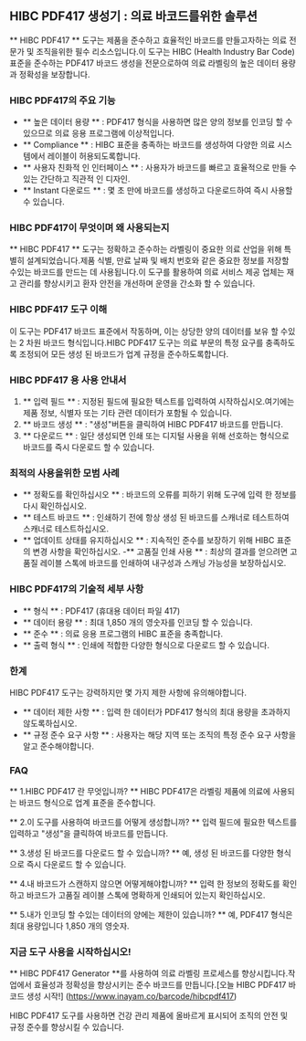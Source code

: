 ## HIBC PDF417 생성기 : 의료 바코드를위한 솔루션

** HIBC PDF417 ** 도구는 제품을 준수하고 효율적인 바코드를 만들고자하는 의료 전문가 및 조직을위한 필수 리소스입니다.이 도구는 HIBC (Health Industry Bar Code) 표준을 준수하는 PDF417 바코드 생성을 전문으로하여 의료 라벨링의 높은 데이터 용량과 정확성을 보장합니다.

### HIBC PDF417의 주요 기능

- ** 높은 데이터 용량 ** : PDF417 형식을 사용하면 많은 양의 정보를 인코딩 할 수 있으므로 의료 응용 프로그램에 이상적입니다.
- ** Compliance ** : HIBC 표준을 충족하는 바코드를 생성하여 다양한 의료 시스템에서 레이블이 허용되도록합니다.
- ** 사용자 친화적 인 인터페이스 ** : 사용자가 바코드를 빠르고 효율적으로 만들 수있는 간단하고 직관적 인 디자인.
- ** Instant 다운로드 ** : 몇 초 만에 바코드를 생성하고 다운로드하여 즉시 사용할 수 있습니다.

### HIBC PDF417이 무엇이며 왜 사용되는지

** HIBC PDF417 ** 도구는 정확하고 준수하는 라벨링이 중요한 의료 산업을 위해 특별히 설계되었습니다.제품 식별, 만료 날짜 및 배치 번호와 같은 중요한 정보를 저장할 수있는 바코드를 만드는 데 사용됩니다.이 도구를 활용하여 의료 서비스 제공 업체는 재고 관리를 향상시키고 환자 안전을 개선하며 운영을 간소화 할 수 있습니다.

### HIBC PDF417 도구 이해

이 도구는 PDF417 바코드 표준에서 작동하며, 이는 상당한 양의 데이터를 보유 할 수있는 2 차원 바코드 형식입니다.HIBC PDF417 도구는 의료 부문의 특정 요구를 충족하도록 조정되어 모든 생성 된 바코드가 업계 규정을 준수하도록합니다.

### HIBC PDF417 용 사용 안내서

1. ** 입력 필드 ** : 지정된 필드에 필요한 텍스트를 입력하여 시작하십시오.여기에는 제품 정보, 식별자 또는 기타 관련 데이터가 포함될 수 있습니다.
2. ** 바코드 생성 ** : "생성"버튼을 클릭하여 HIBC PDF417 바코드를 만듭니다.
3. ** 다운로드 ** : 일단 생성되면 인쇄 또는 디지털 사용을 위해 선호하는 형식으로 바코드를 즉시 다운로드 할 수 있습니다.

### 최적의 사용을위한 모범 사례

- ** 정확도를 확인하십시오 ** : 바코드의 오류를 피하기 위해 도구에 입력 한 정보를 다시 확인하십시오.
- ** 테스트 바코드 ** : 인쇄하기 전에 항상 생성 된 바코드를 스캐너로 테스트하여 스캐너로 테스트하십시오.
- ** 업데이트 상태를 유지하십시오 ** : 지속적인 준수를 보장하기 위해 HIBC 표준의 변경 사항을 확인하십시오.
-** 고품질 인쇄 사용 ** : 최상의 결과를 얻으려면 고품질 레이블 스톡에 바코드를 인쇄하여 내구성과 스캐닝 가능성을 보장하십시오.

### HIBC PDF417의 기술적 세부 사항

- ** 형식 ** : PDF417 (휴대용 데이터 파일 417)
- ** 데이터 용량 ** : 최대 1,850 개의 영숫자를 인코딩 할 수 있습니다.
- ** 준수 ** : 의료 응용 프로그램의 HIBC 표준을 충족합니다.
- ** 출력 형식 ** : 인쇄에 적합한 다양한 형식으로 다운로드 할 수 있습니다.

### 한계

HIBC PDF417 도구는 강력하지만 몇 가지 제한 사항에 유의해야합니다.
- ** 데이터 제한 사항 ** : 입력 한 데이터가 PDF417 형식의 최대 용량을 초과하지 않도록하십시오.
- ** 규정 준수 요구 사항 ** : 사용자는 해당 지역 또는 조직의 특정 준수 요구 사항을 알고 준수해야합니다.

### FAQ

** 1.HIBC PDF417 란 무엇입니까? **
HIBC PDF417은 라벨링 제품에 의료에 사용되는 바코드 형식으로 업계 표준을 준수합니다.

** 2.이 도구를 사용하여 바코드를 어떻게 생성합니까? **
입력 필드에 필요한 텍스트를 입력하고 "생성"을 클릭하여 바코드를 만듭니다.

** 3.생성 된 바코드를 다운로드 할 수 있습니까? **
예, 생성 된 바코드를 다양한 형식으로 즉시 다운로드 할 수 있습니다.

** 4.내 바코드가 스캔하지 않으면 어떻게해야합니까? **
입력 한 정보의 정확도를 확인하고 바코드가 고품질 레이블 스톡에 명확하게 인쇄되어 있는지 확인하십시오.

** 5.내가 인코딩 할 수있는 데이터의 양에는 제한이 있습니까? **
예, PDF417 형식은 최대 용량입니다 1,850 개의 영숫자.

### 지금 도구 사용을 시작하십시오!

** HIBC PDF417 Generator **를 사용하여 의료 라벨링 프로세스를 향상시킵니다.작업에서 효율성과 정확성을 향상시키는 준수 바코드를 만듭니다.[오늘 HIBC PDF417 바코드 생성 시작!] (https://www.inayam.co/barcode/hibcpdf417)

HIBC PDF417 도구를 사용하면 건강 관리 제품에 올바르게 표시되어 조직의 안전 및 규정 준수를 향상시킬 수 있습니다.